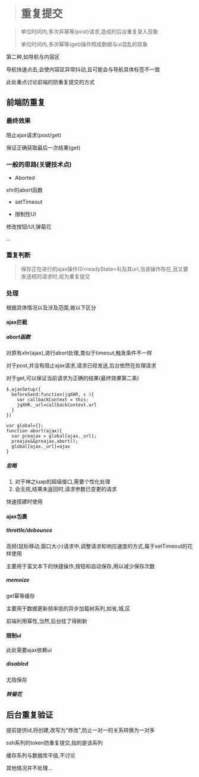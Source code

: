 > # 重复提交

> 单位时间内,多次非幂等\(post\)请求,造成的后台重复录入现象
>
> 单位时间内,多次幂等\(get\)操作照成数据与ui混乱的现象

第二种,如导航与内容区

导航快速点击,会使内容区异常抖动,且可能会与导航具体标签不一致

此处重点讨论前端的防重复提交的方式

## 前端防重复

### 最终效果

阻止ajax请求\(post/get\)

保证正确获取最后一次结果\(get\)

### 一般的思路\(关键技术点\)

* Aborted

xhr的abort函数

* setTimeout

* 限制性UI

修改按钮/UI,弹菊花

...

### 重复判断

> 保存正在进行的ajax操作\(0&lt;readyState&lt;4\)及其url,当该操作存在,且又要发送相同请求时,视为重复提交

### 处理

根据具体情况以及涉及范围,做以下区分

#### ajax拦截

##### abort函数

对原有xhr\(ajax\),进行abort处理,类似于timeout,触发条件不一样

对于post,并没有阻止ajax请求,请求已经发送,后台依然在处理请求

对于get,可以保证当前请求为正确的结果\(最终效果第二条\)

```
$.ajaxSetup({
  beforeSend:function(jqXHR, s ){
    var callbackContext = this;
    jqXHR._url=callbackContext.url
  }
})

var global={};
function abort(ajax){
  var preajax = global[ajax._url];
  preajax&&preajax.abort();
  global[ajax._url]=ajax
}
```



##### 忽略

1. 对于神之iuap的超级接口,需要个性化处理
2. 会无视,结果未返回时,请求参数已变更的请求

快速搭建时使用

#### ajax包裹

##### throttle/debounce

高频\(鼠标移动,窗口大小\)请求中,调整请求和响应速度的方式,属于setTimeout的花样使用

主要用于富文本下的快捷操作,按钮和自动保存,用以减少保存次数

##### memoize

get幂等缓存

主要用于数据更新频率低的异步加载树系列,如省,城,区

前端利用幂性,当然,后台挂了得刷新

#### 限制ui

此处需要ajax依赖ui

##### disabled

尤指保存

##### 转菊花

## 后台重复验证

提前提供id,将创建,改写为"修改",防止一对一的关系转换为一对多

ssh系列的token防重复提交,指的是该系列

缓存系列与数据库平级,不讨论

其他情况并不处理...

